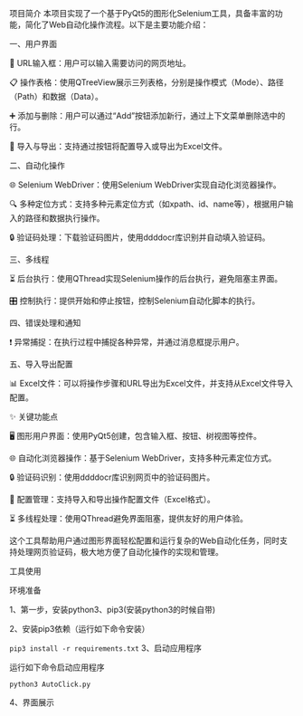 项目简介
本项目实现了一个基于PyQt5的图形化Selenium工具，具备丰富的功能，简化了Web自动化操作流程。以下是主要功能介绍：

一、用户界面

🔗 URL输入框：用户可以输入需要访问的网页地址。

📋 操作表格：使用QTreeView展示三列表格，分别是操作模式（Mode）、路径（Path）和数据（Data）。

➕ 添加与删除：用户可以通过“Add”按钮添加新行，通过上下文菜单删除选中的行。

📁 导入与导出：支持通过按钮将配置导入或导出为Excel文件。


二、自动化操作

🌐 Selenium WebDriver：使用Selenium WebDriver实现自动化浏览器操作。

🔍 多种定位方式：支持多种元素定位方式（如xpath、id、name等），根据用户输入的路径和数据执行操作。

🔒 验证码处理：下载验证码图片，使用ddddocr库识别并自动填入验证码。


三、多线程

⏳ 后台执行：使用QThread实现Selenium操作的后台执行，避免阻塞主界面。

🎛️ 控制执行：提供开始和停止按钮，控制Selenium自动化脚本的执行。

四、错误处理和通知

❗ 异常捕捉：在执行过程中捕捉各种异常，并通过消息框提示用户。


五、导入导出配置


📊 Excel文件：可以将操作步骤和URL导出为Excel文件，并支持从Excel文件导入配置。


✨ 关键功能点

🖥️ 图形用户界面：使用PyQt5创建，包含输入框、按钮、树视图等控件。

🌐 自动化浏览器操作：基于Selenium WebDriver，支持多种元素定位方式。

🔒 验证码识别：使用ddddocr库识别网页中的验证码图片。

📁 配置管理：支持导入和导出操作配置文件（Excel格式）。

⏳ 多线程处理：使用QThread避免界面阻塞，提供友好的用户体验。

这个工具帮助用户通过图形界面轻松配置和运行复杂的Web自动化任务，同时支持处理网页验证码，极大地方便了自动化操作的实现和管理。

工具使用

环境准备

1、第一步，安装python3、pip3(安装python3的时候自带)

2、安装pip3依赖（运行如下命令安装）

```pip3 install -r requirements.txt```
3、启动应用程序

运行如下命令启动应用程序

```python3 AutoClick.py```

4、界面展示


